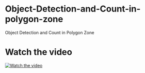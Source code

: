 # Object-Detection-and-Count-in-polygon-zone
Object Detection and Count in Polygon Zone




# Watch the video


[![Watch the video](https://github.com/noorkhokhar99/Automatic-number-plate-recognition-with-Python-and-EasyOCR-Computer-vision-tutorial/blob/main/og-Number-Plate-Detection.png)](https://youtu.be/2S0zNI_97eM)

